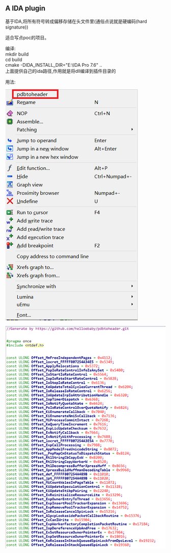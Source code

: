 ## A IDA plugin

基于IDA,将所有符号转成偏移存储在头文件里(通俗点说就是硬编码(hard signature))

适合写点poc的项目。

编译:  
mkdir build  
cd build  
cmake -DIDA_INSTALL_DIR="E:\IDA Pro 7.6" ..      
上面提供自己的ida路径,作用就是将dll编译到插件目录的


用法:  


![Image Text](https://github.com/helloobaby/pdbtoheader/blob/master/123.png)

![Image Text](https://github.com/helloobaby/pdbtoheader/blob/master/QQ截图20220419213541.png)


